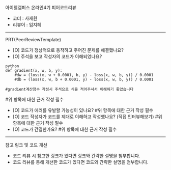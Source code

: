 아이펠캠퍼스 온라인4기 피어코드리뷰

- 코더 : 사재원
- 리뷰어 : 임지혜

----------------------------------------------

PRT(PeerReviewTemplate)

- [O] 코드가 정상적으로 동작하고 주어진 문제를 해결했나요?
- [O] 주석을 보고 작성자의 코드가 이해되었나요?
```
python
def gradient(x, w, b, y):
    #dw = (loss(x, w + 0.0001, b, y) - loss(x, w, b, y)) / 0.0001
    #db = (loss(x, w, b + 0.0001, y) - loss(x, w, b, y)) / 0.0001

#gradient계산함수 작성시 주석으로 식을 적어주셔서 이해하기 좋았습니다
```

#위 항목에 대한 근거 작성 필수
- [O] 코드가 에러를 유발할 가능성이 있나요?
#위 항목에 대한 근거 작성 필수
- [O] 코드 작성자가 코드를 제대로 이해하고 작성했나요? (직접 인터뷰해보기)
#위 항목에 대한 근거 작성 필수
- [O] 코드가 간결한가요?
#위 항목에 대한 근거 작성 필수

----------------------------------------------

참고 링크 및 코드 개선
- 코드 리뷰 시 참고한 링크가 있다면 링크와 간략한 설명을 첨부합니다.
- 코드 리뷰를 통해 개선한 코드가 있다면 코드와 간략한 설명을 첨부합니다.
